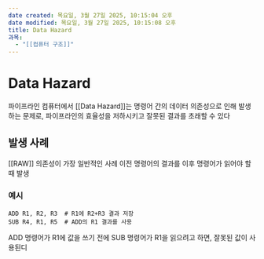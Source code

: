 ```yaml
---
date created: 목요일, 3월 27일 2025, 10:15:04 오후
date modified: 목요일, 3월 27일 2025, 10:15:08 오후
title: Data Hazard
과목:
  - "[[컴퓨터 구조]]"
---
```


# Data Hazard

파이프라인 컴퓨터에서 [[Data Hazard]]는 명령어 간의 데이터 의존성으로 인해 발생하는 문제로, 파이프라인의 효율성을 저하시키고 잘못된 결과를 초래할 수 있다

## 발생 사례

[[RAW]] 의존성이 가장 일반적인 사례
이전 명령어의 결과를 이후 명령어가 읽어야 할 때 발생

### 예시 
```asembly
ADD R1, R2, R3  # R1에 R2+R3 결과 저장
SUB R4, R1, R5  # ADD의 R1 결과를 사용
```
ADD 명령어가 R1에 값을 쓰기 전에 SUB 명령어가 R1을 읽으려고 하면, 잘못된 값이 사용된디